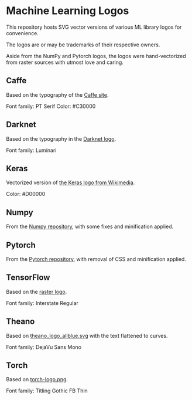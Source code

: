 Machine Learning Logos
======================

This repository hosts SVG vector versions of various ML library logos for convenience.

The logos are or may be trademarks of their respective owners.

Aside from the NumPy and Pytorch logos, the logos were hand-vectorized from raster sources with utmost love and caring.

Caffe
-----

Based on the typography of the [Caffe site](http://caffe.berkeleyvision.org/).

Font family: PT Serif
Color: #C30000

Darknet
-------

Based on the typography in the [Darknet logo](https://pjreddie.com/static/img/darknet.png).

Font family: Luminari

Keras
-----

Vectorized version of [the Keras logo from Wikimedia](https://commons.wikimedia.org/wiki/File:Keras_Logo.jpg).

Color: #D00000

Numpy
-----

From the [Numpy repository](https://github.com/numpy/numpy/blob/7e7f4adab814b223f7f917369a72757cd28b10cb/branding/icons/numpylogo.svg), with some fixes and minification applied.

Pytorch
-------

From the [Pytorch repository](https://github.com/pytorch/pytorch/blob/master/docs/source/_static/img/pytorch-logo-dark.svg), with removal of CSS and minification applied.

TensorFlow
----------

Based on the [raster logo](https://www.tensorflow.org/_static/images/tensorflow/logo.png).

Font family: Interstate Regular


Theano
------

Based on [theano_logo_allblue.svg](https://github.com/Theano/Theano/blob/master/doc/images/theano_logo_allblue.svg) with the text flattened to curves.

Font family: DejaVu Sans Mono

Torch
-----

Based on [torch-logo.png](https://github.com/torch/torch.github.io/blob/master/static/torch-logo.png).

Font family: Titling Gothic FB Thin